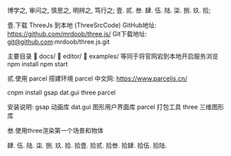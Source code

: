 博学之, 审问之, 慎思之, 明辨之, 笃行之;
壹. 贰. 叁. 肆. 伍. 陆. 柒. 捌. 玖. 拾;

壹.下载 ThreeJs 到本地 (ThreeSrcCode)
  GitHub地址: https://github.com/mrdoob/three.js/
  Git下载地址: git@github.com:mrdoob/three.js.git
  
  主要目录
  📁	
  docs/
  📁	
  editor/
  📁	
  examples/
  等同于将官网宕到本地开启服务浏览
  npm install
  npm start

贰.使用 parcel 搭建环境
  parcel 中文网: https://www.parceljs.cn/
  
  cnpm install gsap dat.gui three parcel

  安装说明:
    gsap 动画库
    dat.gui 图形用户界面库
    parcel 打包工具
    three 三维图形库
  
叁.使用three渲染第一个场景和物体




  
肆.
伍.
陆.
柒.
捌.
玖.
拾.
拾壹.
拾贰.
拾叁.
拾肆.
拾伍.
拾陆.
